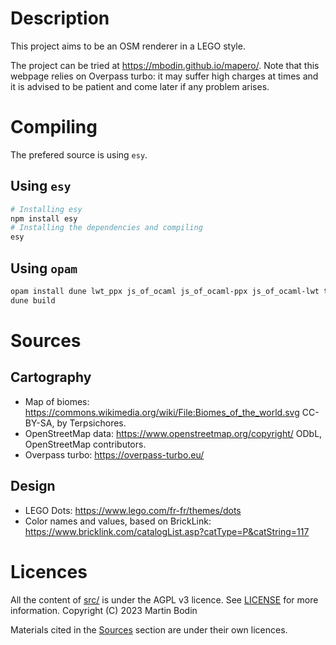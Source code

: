 
# Description

This project aims to be an OSM renderer in a LEGO style.

The project can be tried at <https://mbodin.github.io/mapero/>.
Note that this webpage relies on Overpass turbo: it may suffer high charges at times and it is advised to be patient and come later if any problem arises.

# Compiling

The prefered source is using `esy`.

## Using `esy`

```bash
# Installing esy
npm install esy
# Installing the dependencies and compiling
esy
```

## Using `opam`

```bash
opam install dune lwt_ppx js_of_ocaml js_of_ocaml-ppx js_of_ocaml-lwt tyxml tyxml-ppx js_of_ocaml-tyxml
dune build
```

# Sources

## Cartography

- Map of biomes: <https://commons.wikimedia.org/wiki/File:Biomes_of_the_world.svg> CC-BY-SA, by Terpsichores.
- OpenStreetMap data: <https://www.openstreetmap.org/copyright/> ODbL, OpenStreetMap contributors.
- Overpass turbo: <https://overpass-turbo.eu/>

## Design

- LEGO Dots: <https://www.lego.com/fr-fr/themes/dots>
- Color names and values, based on BrickLink: <https://www.bricklink.com/catalogList.asp?catType=P&catString=117>

# Licences

All the content of [src/](./src) is under the AGPL v3 licence.
See [LICENSE](./LICENSE) for more information.
Copyright (C) 2023 Martin Bodin

Materials cited in the [Sources](#sources) section are under their own licences.

